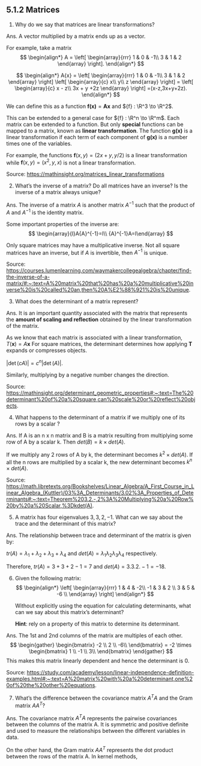 
## 5.1.2 Matrices

1. Why do we say that matrices are linear transformations?

Ans. A vector multiplied by a matrix ends up as a vector.

For example, take a matrix 
$$
\begin{align*}
  A = \left[
    \begin{array}{rrr}
      1 & 0 & -1\\
      3 & 1 & 2
    \end{array}
  \right].
\end{align*}
$$

$$
\begin{align*} A{x} = \left[ \begin{array}{rrr} 1 & 0 & -1\\ 3 & 1 & 2 \end{array} \right] \left[ \begin{array}{c} x\\ y\\ z \end{array} \right] = \left[ \begin{array}{c} x - z\\ 3x + y +2z \end{array} \right] =(x-z,3x+y+2z). \end{align*}
$$

We can define this as a function $\mathbf{f(x)} = \mathbf{Ax}$ and ${f} : \R^3 \to \R^2$.

This can be extended to a general case for ${f} : \R^n \to \R^m$. Each matrix can be extended to a function. But only **special** functions can be mapped to a matrix, known as **linear transformation**. The function **g(x)** is a linear transformation if each term of each component of **g(x)** is a number times one of the variables.

For example, the functions $\mathbf{f}(x, y) = (2x + y, y/2)$ is a linear transformation while $\mathbf{f}(x, y) = (x^{2}, y, x)$ is not a linear transformation.

Source: https://mathinsight.org/matrices_linear_transformations

2. What’s the inverse of a matrix? Do all matrices have an inverse? Is the inverse of a matrix always unique?

Ans. The inverse of a matrix $A$ is another matrix $A^{-1}$ such that the product of $A$ and $A^{-1}$ is the identity matrix.

Some important properties of the inverse are:
$$
\begin{array}{l}A{A}^{-1}=I\\ {A}^{-1}A=I\end{array} 
$$

Only square matrices may have a multiplicative inverse. Not all square matrices have an inverse, but if $A$ is invertible, then $A^{−1}$ is unique.

Source: https://courses.lumenlearning.com/waymakercollegealgebra/chapter/find-the-inverse-of-a-matrix/#:~:text=A%20matrix%20that%20has%20a%20multiplicative%20inverse%20is%20called%20an,then%20A%E2%88%921%20is%20unique.

3. What does the determinant of a matrix represent?

Ans. It is an important quantity associated with the matrix that represents the **amount of scaling and reflection** obtained by the linear transformation of the matrix.

As we know that each matrix is associated with a linear transformation, $T(\mathbf{x}) = A\mathbf{x}$
For square matrices, the determinant determines how applying $\mathbf{T}$ expands or compresses objects. 

$|\det(cA)| = c^n |\det(A)|.$

Similarly, multiplying by a negative number changes the direction.

Source: https://mathinsight.org/determinant_geometric_properties#:~:text=The%20determinant%20of%20a%20square,can%20scale%20or%20reflect%20objects.

4. What happens to the determinant of a matrix if we multiply one of its rows by a scalar ?

Ans. If A is an n x n matrix and B is a matrix resulting from multiplying some row of A by a scalar k. Then $det(B) = k \times det(A)$.

If we multiply any 2 rows of A by k, the determinant becomes $k^2 \times det(A)$. If all the n rows are multiplied by a scalar k, the new determinant becomes $k^n \times det(A)$.

Source: https://math.libretexts.org/Bookshelves/Linear_Algebra/A_First_Course_in_Linear_Algebra_(Kuttler)/03%3A_Determinants/3.02%3A_Properties_of_Determinants#:~:text=Theorem%203.2.-,2%3A%20Multiplying%20a%20Row%20by%20a%20Scalar,%3Dkdet(A).

5.  A matrix has four eigenvalues $3, 3, 2, -1$. What can we say about the trace and the determinant of this matrix?

Ans. The relationship between trace and determinant of the matrix is given by:

$tr(A) = \lambda_1 + \lambda_2 + \lambda_3 + \lambda_4$ and $det(A) = \lambda_1\lambda_2\lambda_3\lambda_4$ respectively.

Therefore, $tr(A) = 3 + 3+ 2-1 = 7$ and $det(A) = 3.3.2.-1 = -18$.

6.  Given the following matrix:  
    $$
\begin{align*}
  \left[
    \begin{array}{rrr}
      1 & 4 & -2\\
      -1 & 3 & 2 \\
      3 & 5 & -6 \\
    \end{array}
  \right]
\end{align*}
$$

    Without explicitly using the equation for calculating determinants, what can we say about this matrix’s determinant?
    
    **Hint**: rely on a property of this matrix to determine its determinant.

Ans. The 1st and 2nd columns of the matrix are multiples of each other.
   $$
\begin{gather}
 \begin{bmatrix} 
 -2 \\ 
 2 \\  
 -6\\
 \end{bmatrix} = -2 \times
 \begin{bmatrix} 
 1 \\ 
 -1 \\  
 3\\
 \end{bmatrix}
 \end{gather}
   $$
This makes this matrix linearly dependent and hence the determinant is 0.

Source: https://study.com/academy/lesson/linear-independence-definition-examples.html#:~:text=A%20matrix%20with%20a%20determinant,one%20of%20the%20other%20equations.

7. What’s the difference between the covariance matrix $A^TA$ and the Gram matrix $AA^T$?

Ans. The covariance matrix $A^TA$ represents the pairwise covariances between the columns of the matrix A. It is symmetric and positive definite and used to measure the relationships between the different variables in data.

On the other hand, the Gram matrix $AA^T$ represents the dot product between the rows of the matrix A. In kernel methods, 
